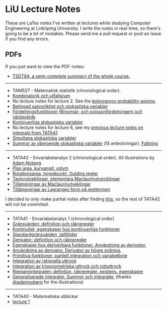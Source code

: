 # LiU Lecture Notes
These are LaTex notes I've written at lectures while studying Computer Engineering at Linköping University.
I write the notes in real-time, so there's going to be a lot of mistakes. Please send me a pull request or post an issue if you find any errors.

## PDFs
If you just want to view the PDF-notes:

* [TSDT84, a semi-complete summary of the whole course.](https://github.com/DanielRapp/lecture-notes/blob/master/TSDT84/summary.pdf?raw=true)

---

* TAMS27 - Matematisk statistik (chronological order).
 * [Kombinatorik och utfallsrum](http://github.com/DanielRapp/lecture-notes/raw/master/TAMS27/1lecture/lecture.pdf)
 * No lecture notes for lecture 2. See the [kolmogorov probability axioms](http://en.wikipedia.org/wiki/Probability_axioms).
 * [Betingad sannolikhet och stokastiska variabler](http://github.com/DanielRapp/lecture-notes/raw/master/TAMS27/3lecture/lecture.pdf)
 * [Fördelningsfunktioner (Binomial- och poissonfördelningen) och väntevärde](http://github.com/DanielRapp/lecture-notes/raw/master/TAMS27/4lecture/lecture.pdf)
 * [Kontinuerliga stokastiska variabler](http://github.com/DanielRapp/lecture-notes/raw/master/TAMS27/5lecture/lecture.pdf)
 * No lecture notes for lecture 6, see my [previous lecture notes on integrals from TATA41](http://github.com/DanielRapp/lecture-notes/raw/master/TATA41/7lecture/lecture.pdf).
 * [Simultana stokastiska variabler](http://github.com/DanielRapp/lecture-notes/raw/master/TAMS27/7lecture/lecture.pdf)
 * [Summor av oberoende stokastiska variabler](http://github.com/DanielRapp/lecture-notes/raw/master/TAMS27/7lecture/lecture.pdf) (få anteckningar). [Faltning](http://sv.wikipedia.org/wiki/Faltning)

---

* TATA42 - Envariabelanalys 2 (chronological order). All illustrations by [Adam Nyberg](https://github.com/adamnyberg).
 * [Plan area, kurvangd, volym](http://github.com/DanielRapp/lecture-notes/raw/master/TATA42/1lecture/lecture.pdf)
 * [Rotationsarea, tyngdpunkt, Guldins regler](http://github.com/DanielRapp/lecture-notes/raw/master/TATA42/2lecture/lecture.pdf)
 * [Taylorutveklingar, elementära Maclaurinutvecklingar](http://github.com/DanielRapp/lecture-notes/raw/master/TATA42/3lecture/lecture.pdf)
 * [Tillämpningar av Maclaurinutveklingar](http://github.com/DanielRapp/lecture-notes/raw/master/TATA42/4lecture/lecture.pdf)
 * [Tillämpningar av Lagranges form på resttermen](http://github.com/DanielRapp/lecture-notes/raw/master/TATA42/5lecture/lecture.pdf)

I decided to only make partial notes after finding [this](http://www.mai.liu.se/~tosjo/kurser/TATA42/), so the rest of TATA42 will not be commited.

---

* TATA41 - Envariabelanalys 1 (chronological order)
 * [Gränsvärden: definition och räkneregler](http://github.com/DanielRapp/lecture-notes/raw/master/TATA41/1lecture/lecture.pdf)
 * [Kontinuitet, egenskaper hos kontinuerliga funktioner](http://github.com/DanielRapp/lecture-notes/raw/master/TATA41/2lecture/lecture.pdf)
 * [Standardgränsvärden, talföljder](http://github.com/DanielRapp/lecture-notes/raw/master/TATA41/3lecture/lecture.pdf)
 * [Derivator: definition och räkneregler](http://github.com/DanielRapp/lecture-notes/raw/master/TATA41/4lecture/lecture.pdf)
 * [Egenskaper hos deriverbara funktioner. Användning av derivator.](http://github.com/DanielRapp/lecture-notes/raw/master/TATA41/5lecture/lecture.pdf)
 * [Användning av derivator. Derivator av högre ordning.](http://github.com/DanielRapp/lecture-notes/raw/master/TATA41/6lecture/lecture.pdf)
 * [Primitiva funktioner, partiell integration och variabelbyte](http://github.com/DanielRapp/lecture-notes/raw/master/TATA41/7lecture/lecture.pdf)
 * [Integration av rationella uttryck](http://github.com/DanielRapp/lecture-notes/raw/master/TATA41/8lecture/lecture.pdf)
 * [Integration av trigonometriska uttryck och rottuttryck](http://github.com/DanielRapp/lecture-notes/raw/master/TATA41/9lecture/lecture.pdf)
 * [Riemannintegralen: defintion, räkneregler, existens, egenskaper](http://github.com/DanielRapp/lecture-notes/raw/master/TATA41/10lecture/lecture.pdf)
 * [Generaliserade integraler. Summor och integraler.](http://github.com/DanielRapp/lecture-notes/raw/master/TATA41/11lecture/lecture.pdf) (thanks [@adamnyberg](https://github.com/adamnyberg) for the illustrations)

---

* TATA40 - Matematiska utblickar
 * [lecture 1](http://github.com/DanielRapp/lecture-notes/raw/master/TATA40/1lecture/lecture.pdf)
